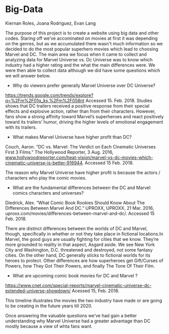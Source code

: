 # Big-Data

Kiernan Roles, Joana Rodriguez, Evan Lang

The purpose of this project is to create a website using big data and other codes. Staring off we’ve accominated on movies at first it was depending on the genres, but as we accumulated there wasn't much information so we decided to do the most popular superhero movies which lead to choosing Marvel and DC. The main area we focus when it came to collect and analyzing data for Marvel Universe vs. Dc Universe was to know which industry had a higher rating and the what the main differences were. We were then able to collect data although we did have some questions which we will answer below. 

- Why do viewers prefer generally Marvel Universe over DC Universe?

https://trends.google.com/trends/explore?q=%2Fm%2F01q_ks,%2Fm%2F058nt Accessed 15. Feb. 2018.
Studies shows that DC trailers received a positive response from their special effects and explosive action, rather than from their characters. However, fans show a strong affinity toward Marvel’s superheroes and react positively toward its trailers’ humor, driving the higher levels of emotional engagement with its trailers.

- What makes Marvel Universe have higher profit than DC?

Couch, Aaron. “DC vs. Marvel: The Verdict on Each Cinematic Universes First 3 Films.” The Hollywood Reporter, 3 Aug. 2016, www.hollywoodreporter.com/heat-vision/marvel-vs-dc-movies-which-cinematic-universe-is-better-916944. Accessed 15 Feb. 2018.

The reason why Marvel Universe have higher profit is because the actors / characters who play the comic movies. 

- What are the fundamental differences between the DC and Marvel comics characters and universes?

Diedrick, Alex. “What Comic Book Rookies Should Know About The Differences Between Marvel And DC.” UPROXX, UPROXX, 21 Mar. 2016, uproxx.com/movies/differences-between-marvel-and-dc/. Accessed 15 Feb. 2018.

There are distinct differences between the worlds of DC and Marvel, though, specifically in whether or not they take place in fictional locations.In Marvel, the good guys are usually fighting for cities that we know. They’re more grounded to reality in that aspect, Asgard aside. We see New York City and Washington, D.C. threatened and destroyed, not some fantasy cities. On the other hand, DC generally sticks to fictional worlds for its heroes to protect. Other differences are how superheroes get Gift/Curses of Powers, how They Got Their Powers, and finally The Tone Of Their Film. 
 
- What are upcoming comic book movies for DC and Marvel ?

https://www.cnet.com/special-reports/marvel-cinematic-universe-dc-extended-universe-showdown/  Acessed 15, Feb. 2018.

This timeline illustrates the movies the two industry have made or are going to be creating in the future years till 2020. 

Once answering the valuable questions we’ve had gain a better understanding why Marvel Universe had a greater advantage than DC mostly because a view of whta fans want.

